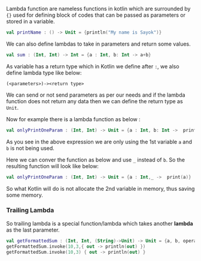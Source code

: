 Lambda function are nameless functions in kotlin which are surrounded by `{}` used for defining block of codes that can be passed as parameters or stored in a variable.

```kotlin
val printName : () -> Unit = {println("My name is Sayok")}
```

We can also define lambdas to take in parameters and return some values.

```kotlin
val sum : (Int, Int) -> Int = {a : Int, b: Int -> a+b}
```

As variable has a return type which in Kotlin we define after `:`, we also define lambda type like below:

```
(<parameters>)-><return type>
```

We can send or not send parameters as per our needs and if the lambda function does not return any data then we can define the return type as `Unit`.

Now for example there is a lambda function as below :

```kotlin
val onlyPrintOneParam : (Int, Int) -> Unit = {a : Int, b: Int ->  print(a)}
```

As you see in the above expression we are only using the 1st variable `a` and `b` is not being used.

Here we can conver the function as below and use `_` instead of `b`. So the resulting function will look like below:

```kotlin
val onlyPrintOneParam : (Int, Int) -> Unit = {a : Int,_ ->  print(a)}
```

So what Kotlin will do is not allocate the 2nd variable in memory, thus saving some memory.

### Trailing Lambda 

So trailing lambda is a special function/lambda which takes another **lambda** as the last parameter.

```kotlin
val getFormattedSum : (Int, Int, (String)->Unit) -> Unit = {a, b, operation ->  operation("$a + $b = ${a+b}")}
getFormattedSum.invoke(10,3,{ out -> println(out) })
getFormattedSum.invoke(10,3) { out -> println(out) }
```

